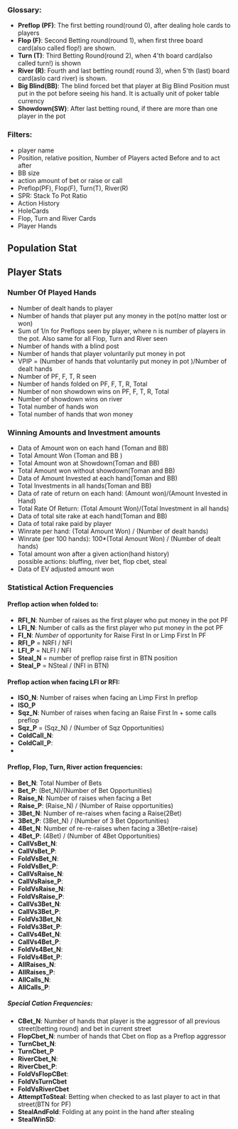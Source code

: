### Glossary:
 
- **Preflop (PF)**: The first betting round(round 0), after dealing hole cards to players
- **Flop (F)**: Second Betting round(round 1), when first three board card(also called flop!) are shown. 
- **Turn (T)**: Third Betting Round(round 2), when 4'th board card(also called turn!) is shown
- **River (R)**: Fourth and last betting round( round 3), when 5'th (last) board card(aslo card river) is shown. 
- **Big Blind(BB)**: The blind forced bet that player at Big Blind Position must put in the pot before seeing his hand.
It is actually unit of poker table currency
- **Showdown(SW)**: After last betting round, if there are more than one player in the pot

### Filters:
- player name
- Position, relative position, Number of Players acted Before and to act after
- BB size
- action amount of bet or raise or call
- Preflop(PF), Flop(F), Turn(T), River(R)
- SPR: Stack To Pot Ratio
- Action History
- HoleCards
- Flop, Turn and River Cards
- Player Hands
## Population Stat


## Player Stats
### Number  Of Played Hands
- Number of dealt hands to player
- Number of hands that player put any money in the pot(no matter lost or won)
- Sum of 1/n for Preflops seen by player, where n is number of players in the pot. Also same for all Flop, Turn and 
   River seen  
- Number of hands with a blind post
- Number of hands that player voluntarily put money in  pot
- VPIP = (Number of hands that voluntarily put money in  pot )/Number of dealt hands
- Number of PF, F, T, R seen
- Number of hands folded on PF, F, T, R, Total
- Number of non showdown wins on PF, F, T, R, Total
- Number of showdown wins on river
- Total number of hands won
- Total number of hands that won money

### Winning Amounts and Investment amounts
- Data of Amount won on each hand (Toman and BB)
- Total Amount Won (Toman and BB )
- Total Amount won  at Showdown(Toman and BB)
- Total Amount won without showdown(Toman and BB)
- Data of Amount Invested at each hand(Toman and BB)
- Total Investments in all hands(Toman and BB)
- Data of rate of return on each hand: (Amount won)/(Amount Invested in Hand)
- Total Rate Of Return: (Total Amount Won)/(Total Investment in all hands)
- Data of total site rake at each hand(Toman and BB)
- Data of total rake paid by player
- Winrate per hand: (Total Amount Won) / (Number of dealt hands)
- Winrate (per 100 hands): 
   100*(Total Amount Won) / (Number of dealt hands)
- Total amount won after a given action(hand history)  
  possible actions: bluffing, river bet, flop cbet, steal
- Data of EV adjusted amount won



### Statistical Action Frequencies
#### Preflop action when folded to:
  - **RFI_N**: Number of raises as the first player who put money in the pot PF
  - **LFI_N**: Number of calls as the first player who put money in the pot PF
  - **FI_N**: _Number_ of opportunity for Raise First In or Limp First In  PF
  - **RFI_P** = NRFI / NFI
  - **LFI_P** = NLFI / NFI
  - **Steal_N** = number of preflop raise first in BTN position
  - **Steal_P** = NSteal / (NFI in BTN)
 
#### Preflop action when facing LFI or RFI:

  - **ISO_N**: Number of raises when facing an Limp First In preflop
  - **ISO_P**
  - **Sqz_N**: Number of raises when facing an Raise First In + some calls preflop
  - **Sqz_P** = (Sqz_N) / (Number of Sqz Opportunities)
  - **ColdCall_N**:
  - **ColdCall_P**:
  - 
#### Preflop, Flop, Turn, River action frequencies:
  
 - **Bet_N**: Total Number of Bets
 - **Bet_P**: (Bet_N)/(Number of Bet Opportunities)
 - **Raise_N**: Number of raises when facing a Bet
 - **Raise_P**: (Raise_N) / (Number of Raise opportunities)
 - **3Bet_N**: Number of re-raises when facing a Raise(2Bet)
 - **3Bet_P**: (3Bet_N) / (Number of 3 Bet Opportunities)
 - **4Bet_N**: Number of re-re-raises when facing a 3Bet(re-raise)
 - **4Bet_P**: (4Bet) / (Number of 4Bet Opportunities)
 - **CallVsBet_N**: 
 - **CallVsBet_P**:
 - **FoldVsBet_N**:
 - **FoldVsBet_P**:
 - **CallVsRaise_N**:
 - **CallVsRaise_P**:
 - **FoldVsRaise_N**:
 - **FoldVsRaise_P**:
 - **CallVs3Bet_N**:
 - **CallVs3Bet_P**:
 - **FoldVs3Bet_N**:
 - **FoldVs3Bet_P**:
 - **CallVs4Bet_N**:
 - **CallVs4Bet_P**:
 - **FoldVs4Bet_N**:
 - **FoldVs4Bet_P**:
 - **AllRaises_N**:
 - **AllRaises_P**:
 - **AllCalls_N**:
 - **AllCalls_P**:
 
##### Special Cation Frequencies:
 - **CBet_N**: Number of hands that player is the aggressor of all previous street(betting round) and bet in current street
 - **FlopCbet_N**: number of hands that Cbet on flop as a Preflop aggressor
 - **TurnCbet_N**:
 - **TurnCbet_P**
 - **RiverCbet_N**:
 - **RiverCbet_P**:
 - **FoldVsFlopCBet**:
 - **FoldVsTurnCbet**
 - **FoldVsRiverCbet**
 - **AttemptToSteal**: Betting when checked to as last player to act in that street(BTN for PF)
 - **StealAndFold**: Folding at any point in the hand after stealing
 - **StealWinSD**: 
































































